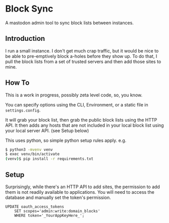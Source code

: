 # Block Sync

A mastodon admin tool to sync block lists between instances.

## Introduction

I run a small instance. I don't get much crap traffic, but it would be nice to be able to pre-emptively block a-holes before they show up. To do that, I
pull the block lists from a set of trusted servers and then add those sites to mine.

## How To

This is a work in progress, possibly zeta level code, so, you know. 

You can specify options using the CLI, Environment, or a static file in `settings.config`.

It will grab your block list, then grab the public block lists using the HTTP API. It then adds any hosts that are not included in your local block list using your local server API. (see Setup below)

This uses python, so simple python setup rules apply. 
e.g.

```bash 
$ python3 -mvenv venv
$ exec venv/bin/activate
(venv)$ pip install -r requirements.txt
```

## Setup

Surprisingly, while there's an HTTP API to add sites, the permission to add them is not readily available to applications. You will need to access the database and manually set the token's permission.

```postgres
UPDATE oauth_access_tokens
    SET scopes='admin:write:domain_blocks'
    WHERE token='_YourAppKeyHere_';
```
